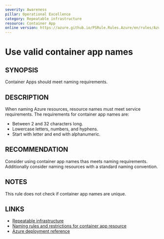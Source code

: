 ```yaml
---
severity: Awareness
pillar: Operational Excellence
category: Repeatable infrastructure
resource: Container App
online version: https://azure.github.io/PSRule.Rules.Azure/en/rules/Azure.ContainerApp.Name/
---
```


# Use valid container app names

## SYNOPSIS

Container Apps should meet naming requirements.

## DESCRIPTION

When naming Azure resources, resource names must meet service requirements.
The requirements for container app names are:

- Between 2 and 32 characters long.
- Lowercase letters, numbers, and hyphens.
- Start with letter and end with alphanumeric.

## RECOMMENDATION

Consider using container app names thas meets naming requirements.
Additionally consider naming resources with a standard naming convention.

## NOTES

This rule does not check if container app names are unique.

## LINKS

- [Repeatable infrastructure](https://learn.microsoft.com/azure/architecture/framework/devops/automation-infrastructure)
- [Naming rules and restrictions for container app resource](https://learn.microsoft.com/azure/azure-resource-manager/management/resource-name-rules#microsoftapp)
- [Azure deployment reference](https://learn.microsoft.com/azure/templates/microsoft.app/containerapps)

